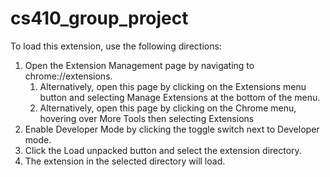 # cs410_group_project

To load this extension, use the following directions:
1. Open the Extension Management page by navigating to chrome://extensions.
	1. Alternatively, open this page by clicking on the Extensions menu button and selecting Manage Extensions at the bottom of the menu.
	1. Alternatively, open this page by clicking on the Chrome menu, hovering over More Tools then selecting Extensions
1. Enable Developer Mode by clicking the toggle switch next to Developer mode.
1. Click the Load unpacked button and select the extension directory.
1. The extension in the selected directory will load.